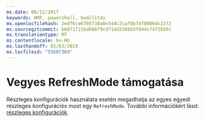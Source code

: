 ```yaml
---
ms.date: 06/12/2017
keywords: WMF, powershell, beállítás
ms.openlocfilehash: 2edf6ce6705738a0e544c2caf8b74f00064c21f2
ms.sourcegitcommit: b6871f21bd666f9cd71dd336bb3f844cf472b56c
ms.translationtype: MT
ms.contentlocale: hu-HU
ms.lasthandoff: 02/03/2019
ms.locfileid: "55687369"
---
```

# <a name="support-for-mixed-refreshmode"></a>Vegyes RefreshMode támogatása

Részleges konfigurációk használata esetén megadhatja az egyes egyedi részleges konfigurációs most egy `RefreshMode`.
További információkért lásd: [részleges konfigurációk](https://msdn.microsoft.com/powershell/dsc/partialconfigs).
